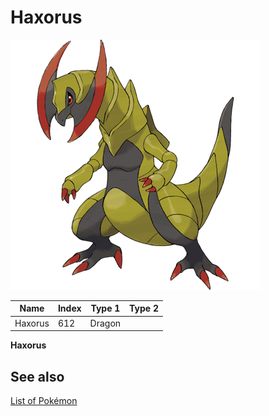 # Haxorus


![Haxorus](images/612.png)

| **Name** | **Index** | **Type 1** | **Type 2** |
|----|----|----|----|
| Haxorus | 612 | Dragon  |  |

**Haxorus** 

## See also

[List of Pokémon](../pokemon.md)
